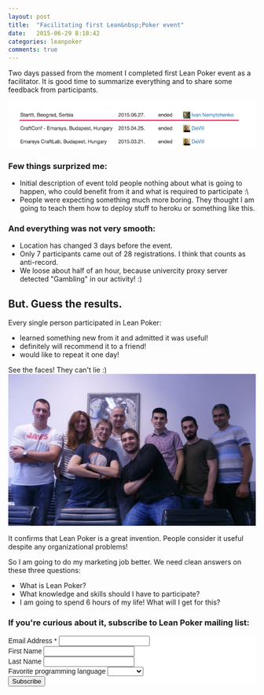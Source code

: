 ```yaml
---
layout: post
title:  "Facilitating first Lean&nbsp;Poker event"
date:   2015-06-29 8:18:42
categories: leanpoker
comments: true
---
```


Two days passed from the moment I completed first Lean Poker event as a facilitator. It is good time to summarize everything and to share some feedback from participants.

[![list of events][2]][1]

  [2]: /images/content/leanpoker-firstevent.png
  [1]: http://live.leanpoker.org/events/ended

### Few things surprized me:

- Initial description of event told people nothing about what is going to happen, who could benefit from it and what is required to participate :\
- People were expecting something much more boring. They thought I am going to teach them how to deploy stuff to heroku or something like this.

### And everything was not very smooth:

- Location has changed 3 days before the event.
- Only 7 participants came out of 28 registrations. I think that counts as anti-record.
- We loose about half of an hour, because univercity proxy server detected "Gambling" in our activity! :)

## But. Guess the results. 

Every single person participated in Lean Poker:

- learned something new from it and admitted it was useful!
- definitely will recommend it to a friend!
- would like to repeat it one day!

See the faces! They can't lie :)
![](/images/content/first-leanpoker-photo.jpg)


It confirms that Lean Poker is a great invention. People consider it useful despite any organizational problems!

So I am going to do my marketing job better. We need clean answers on these three questions:

- What is Lean Poker?
- What knowledge and skills should I have to participate?
- I am going to spend 6 hours of my life! What will I get for this?

### If you're curious about it, subscribe to Lean Poker mailing list:

<!-- Begin MailChimp Signup Form --><link href="//cdn-images.mailchimp.com/embedcode/classic-081711.css" rel="stylesheet" type="text/css"><style type="text/css"> #mc_embed_signup{background:#fff; clear:left; font:14px Helvetica,Arial,sans-serif; } </style><div id="mc_embed_signup"><form action="//nemytchenko.us8.list-manage.com/subscribe/post?u=eac87c13e320dbac697422aa7&amp;id=d13b3ff9d6" method="post" id="mc-embedded-subscribe-form" name="mc-embedded-subscribe-form" class="validate" target="_blank" novalidate> <div id="mc_embed_signup_scroll"><div class="mc-field-group"> <label for="mce-EMAIL">Email Address <span class="asterisk">*</span></label> <input type="email" value="" name="EMAIL" class="required email" id="mce-EMAIL"></div><div class="mc-field-group"> <label for="mce-FNAME">First Name </label> <input type="text" value="" name="FNAME" class="" id="mce-FNAME"></div><div class="mc-field-group"> <label for="mce-LNAME">Last Name </label> <input type="text" value="" name="LNAME" class="" id="mce-LNAME"></div><div class="mc-field-group"> <label for="mce-FAVLANG1">Favorite programming language </label> <select name="FAVLANG1" class="" id="mce-FAVLANG1"> <option value=""></option> <option value="Java">Java</option><option value="PHP">PHP</option><option value="Ruby">Ruby</option><option value="Nodejs">Nodejs</option><option value="Python">Python</option><option value="C#mono">C#mono</option><option value="Perl">Perl</option><option value="Scala">Scala</option><option value="Clojure">Clojure</option><option value="C++">C++</option><option value="Groovy">Groovy</option><option value="Kotlin">Kotlin</option> </select></div> <div id="mce-responses" class="clear"> <div class="response" id="mce-error-response" style="display:none"></div> <div class="response" id="mce-success-response" style="display:none"></div> </div> <!-- real people should not fill this in and expect good things - do not remove this or risk form bot signups--> <div style="position: absolute; left: -5000px;"><input type="text" name="b_eac87c13e320dbac697422aa7_d13b3ff9d6" tabindex="-1" value=""></div> <div class="clear"><input type="submit" value="Subscribe" name="subscribe" id="mc-embedded-subscribe" class="button"></div> </div></form></div><script type='text/javascript' src='//s3.amazonaws.com/downloads.mailchimp.com/js/mc-validate.js'></script><script type='text/javascript'>(function($) {window.fnames = new Array(); window.ftypes = new Array();fnames[0]='EMAIL';ftypes[0]='email';fnames[1]='FNAME';ftypes[1]='text';fnames[2]='LNAME';ftypes[2]='text';fnames[4]='FAVLANG1';ftypes[4]='dropdown';}(jQuery));var $mcj = jQuery.noConflict(true);</script><!--End mc_embed_signup-->